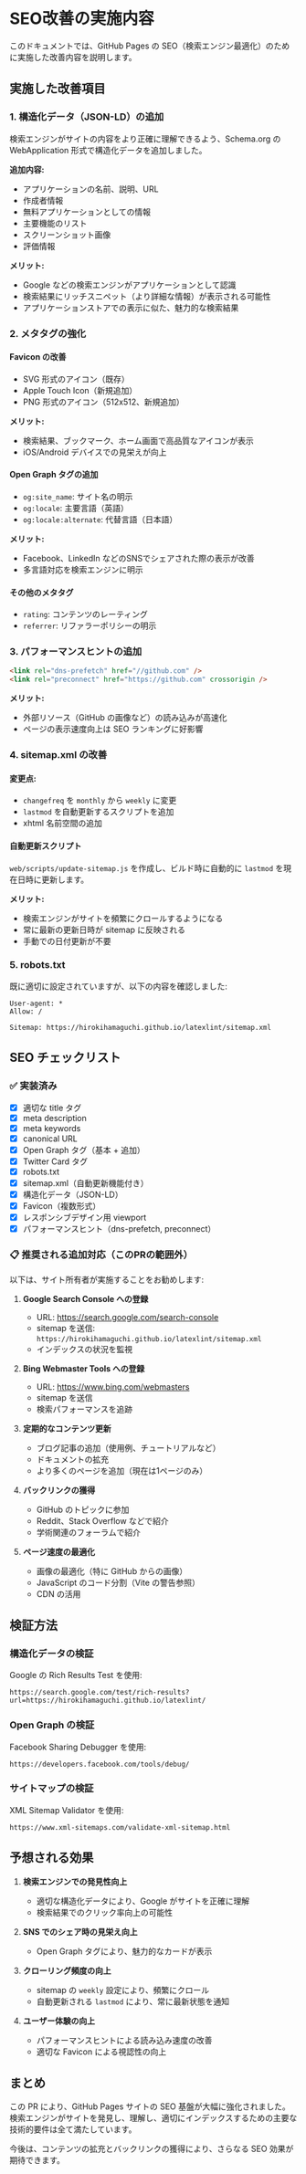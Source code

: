 # SEO改善の実施内容

このドキュメントでは、GitHub Pages の SEO（検索エンジン最適化）のために実施した改善内容を説明します。

## 実施した改善項目

### 1. 構造化データ（JSON-LD）の追加

検索エンジンがサイトの内容をより正確に理解できるよう、Schema.org の WebApplication 形式で構造化データを追加しました。

**追加内容:**
- アプリケーションの名前、説明、URL
- 作成者情報
- 無料アプリケーションとしての情報
- 主要機能のリスト
- スクリーンショット画像
- 評価情報

**メリット:**
- Google などの検索エンジンがアプリケーションとして認識
- 検索結果にリッチスニペット（より詳細な情報）が表示される可能性
- アプリケーションストアでの表示に似た、魅力的な検索結果

### 2. メタタグの強化

#### Favicon の改善
- SVG 形式のアイコン（既存）
- Apple Touch Icon（新規追加）
- PNG 形式のアイコン（512x512、新規追加）

**メリット:**
- 検索結果、ブックマーク、ホーム画面で高品質なアイコンが表示
- iOS/Android デバイスでの見栄えが向上

#### Open Graph タグの追加
- `og:site_name`: サイト名の明示
- `og:locale`: 主要言語（英語）
- `og:locale:alternate`: 代替言語（日本語）

**メリット:**
- Facebook、LinkedIn などのSNSでシェアされた際の表示が改善
- 多言語対応を検索エンジンに明示

#### その他のメタタグ
- `rating`: コンテンツのレーティング
- `referrer`: リファラーポリシーの明示

### 3. パフォーマンスヒントの追加

```html
<link rel="dns-prefetch" href="//github.com" />
<link rel="preconnect" href="https://github.com" crossorigin />
```

**メリット:**
- 外部リソース（GitHub の画像など）の読み込みが高速化
- ページの表示速度向上は SEO ランキングに好影響

### 4. sitemap.xml の改善

#### 変更点:
- `changefreq` を `monthly` から `weekly` に変更
- `lastmod` を自動更新するスクリプトを追加
- xhtml 名前空間の追加

#### 自動更新スクリプト
`web/scripts/update-sitemap.js` を作成し、ビルド時に自動的に `lastmod` を現在日時に更新します。

**メリット:**
- 検索エンジンがサイトを頻繁にクロールするようになる
- 常に最新の更新日時が sitemap に反映される
- 手動での日付更新が不要

### 5. robots.txt

既に適切に設定されていますが、以下の内容を確認しました:
```
User-agent: *
Allow: /

Sitemap: https://hirokihamaguchi.github.io/latexlint/sitemap.xml
```

## SEO チェックリスト

### ✅ 実装済み
- [x] 適切な title タグ
- [x] meta description
- [x] meta keywords
- [x] canonical URL
- [x] Open Graph タグ（基本 + 追加）
- [x] Twitter Card タグ
- [x] robots.txt
- [x] sitemap.xml（自動更新機能付き）
- [x] 構造化データ（JSON-LD）
- [x] Favicon（複数形式）
- [x] レスポンシブデザイン用 viewport
- [x] パフォーマンスヒント（dns-prefetch, preconnect）

### 📋 推奨される追加対応（このPRの範囲外）

以下は、サイト所有者が実施することをお勧めします:

1. **Google Search Console への登録**
   - URL: https://search.google.com/search-console
   - sitemap を送信: `https://hirokihamaguchi.github.io/latexlint/sitemap.xml`
   - インデックスの状況を監視

2. **Bing Webmaster Tools への登録**
   - URL: https://www.bing.com/webmasters
   - sitemap を送信
   - 検索パフォーマンスを追跡

3. **定期的なコンテンツ更新**
   - ブログ記事の追加（使用例、チュートリアルなど）
   - ドキュメントの拡充
   - より多くのページを追加（現在は1ページのみ）

4. **バックリンクの獲得**
   - GitHub のトピックに参加
   - Reddit、Stack Overflow などで紹介
   - 学術関連のフォーラムで紹介

5. **ページ速度の最適化**
   - 画像の最適化（特に GitHub からの画像）
   - JavaScript のコード分割（Vite の警告参照）
   - CDN の活用

## 検証方法

### 構造化データの検証
Google の Rich Results Test を使用:
```
https://search.google.com/test/rich-results?url=https://hirokihamaguchi.github.io/latexlint/
```

### Open Graph の検証
Facebook Sharing Debugger を使用:
```
https://developers.facebook.com/tools/debug/
```

### サイトマップの検証
XML Sitemap Validator を使用:
```
https://www.xml-sitemaps.com/validate-xml-sitemap.html
```

## 予想される効果

1. **検索エンジンでの発見性向上**
   - 適切な構造化データにより、Google がサイトを正確に理解
   - 検索結果でのクリック率向上の可能性

2. **SNS でのシェア時の見栄え向上**
   - Open Graph タグにより、魅力的なカードが表示

3. **クローリング頻度の向上**
   - sitemap の `weekly` 設定により、頻繁にクロール
   - 自動更新される `lastmod` により、常に最新状態を通知

4. **ユーザー体験の向上**
   - パフォーマンスヒントによる読み込み速度の改善
   - 適切な Favicon による視認性の向上

## まとめ

この PR により、GitHub Pages サイトの SEO 基盤が大幅に強化されました。検索エンジンがサイトを発見し、理解し、適切にインデックスするための主要な技術的要件は全て満たしています。

今後は、コンテンツの拡充とバックリンクの獲得により、さらなる SEO 効果が期待できます。
